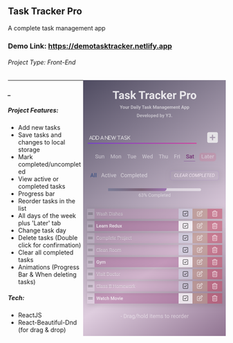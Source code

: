 ## Task Tracker Pro
A complete task management app

### Demo Link: https://demotasktracker.netlify.app

###### Project Type: Front-End

<img src="https://github.com/younis3/task-tracker/blob/main/images/appDemo1.png" width=330 align=right>

---
##### _
##### Project Features:

- Add new tasks
- Save tasks and changes to local storage
- Mark completed/uncompleted
- View active or completed tasks
- Progress bar
- Reorder tasks in the list
- All days of the week plus 'Later' tab
- Change task day
- Delete tasks (Double click for confirmation)
- Clear all completed tasks
- Animations (Progress Bar & When deleting tasks)

##### Tech:

- ReactJS
- React-Beautiful-Dnd (for drag & drop)

